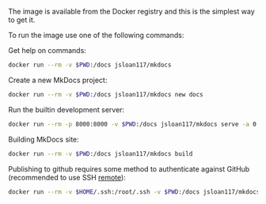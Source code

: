 The image is available from the Docker registry and this is the simplest way to get it.

To run the image use one of the following commands:

Get help on commands:

```bash
docker run --rm -v $PWD:/docs jsloan117/mkdocs
```

Create a new MkDocs project:

```bash
docker run --rm -v $PWD:/docs jsloan117/mkdocs new docs
```

Run the builtin development server:

```bash
docker run --rm -p 8000:8000 -v $PWD:/docs jsloan117/mkdocs serve -a 0.0.0.0:8000
```

Building MkDocs site:

```bash
docker run --rm -v $PWD:/docs jsloan117/mkdocs build
```

Publishing to github requires some method to authenticate against GitHub (recommended to use SSH [remote](https://help.github.com/en/github/using-git/changing-a-remotes-url)):

```bash
docker run --rm -v $HOME/.ssh:/root/.ssh -v $PWD:/docs jsloan117/mkdocs gh-deploy
```
